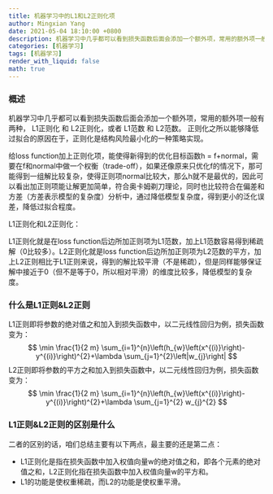 ```yaml
---
title: 机器学习中的L1和L2正则化项
author: Mingxian Yang
date: 2021-05-04 18:10:00 +0800
description: 机器学习中几乎都可以看到损失函数后面会添加一个额外项，常用的额外项一般有两种， L1正则化 和 L2正则化，或者 L1范数 和 L2范数。正则化之所以能够降低过拟合的原因在于，正则化是结构风险最小化的一种策略实现。给loss function加上正则化项，能使得新得到的优化目标函数h = f+normal，需要在f和normal中做一个权衡（trade-off），如果还像原来只优化f的情况下，那可能得到一组解比较复杂，使得正则项normal比较大，那么h就不是最优的，因此可以看出加正则项能让解更加简单，符合奥卡姆剃刀理论，同时也比较符合在偏差和方差（方差表示模型的复杂度）分析中，通过降低模型复杂度，得到更小的泛化误差，降低过拟合程度。
categories: [机器学习]
tags: [机器学习]
render_with_liquid: false
math: true
---
```


### 概述
机器学习中几乎都可以看到损失函数后面会添加一个额外项，常用的额外项一般有两种， L1正则化 和 L2正则化，或者 L1范数 和 L2范数。
正则化之所以能够降低过拟合的原因在于，正则化是结构风险最小化的一种策略实现。

给loss function加上正则化项，能使得新得到的优化目标函数h = f+normal，需要在f和normal中做一个权衡（trade-off），如果还像原来只优化f的情况下，那可能得到一组解比较复杂，使得正则项normal比较大，那么h就不是最优的，因此可以看出加正则项能让解更加简单，符合奥卡姆剃刀理论，同时也比较符合在偏差和方差（方差表示模型的复杂度）分析中，通过降低模型复杂度，得到更小的泛化误差，降低过拟合程度。

L1正则化和L2正则化：

L1正则化就是在loss function后边所加正则项为L1范数，加上L1范数容易得到稀疏解（0比较多）。L2正则化就是loss function后边所加正则项为L2范数的平方，加上L2正则相比于L1正则来说，得到的解比较平滑（不是稀疏），但是同样能够保证解中接近于0（但不是等于0，所以相对平滑）的维度比较多，降低模型的复杂度。

### 什么是L1正则&L2正则

L1正则即将参数的绝对值之和加入到损失函数中，以二元线性回归为例，损失函数变为：  
$$
\min \frac{1}{2 m} \sum_{i=1}^{n}\left(h_{w}\left(x^{(i)}\right)-y^{(i)}\right)^{2}+\lambda \sum_{j=1}^{2}\left|w_{j}\right|
$$
L2正则即将参数的平方之和加入到损失函数中，以二元线性回归为例，损失函数变为：
$$
\min \frac{1}{2 m} \sum_{i=1}^{n}\left(h_{w}\left(x^{(i)}\right)-y^{(i)}\right)^{2}+\lambda \sum_{j=1}^{2} w_{j}^{2}
$$

### L1正则&L2正则的区别是什么
二者的区别的话，咱们总结主要有以下两点，最主要的还是第二点：

- L1正则化是指在损失函数中加入权值向量w的绝对值之和，即各个元素的绝对值之和，L2正则化指在损失函数中加入权值向量w的平方和。
- L1的功能是使权重稀疏，而L2的功能是使权重平滑。